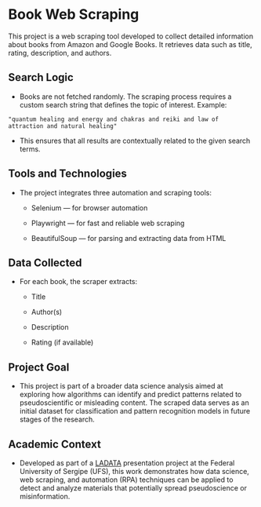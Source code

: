 # Book Web Scraping

This project is a web scraping tool developed to collect detailed information about books from Amazon and Google Books. It retrieves data such as title, rating, description, and authors.

## Search Logic

- Books are not fetched randomly. The scraping process requires a custom search string that defines the topic of interest.
Example:

```
"quantum healing and energy and chakras and reiki and law of attraction and natural healing"
```

- This ensures that all results are contextually related to the given search terms.

## Tools and Technologies

- The project integrates three automation and scraping tools:

    - Selenium — for browser automation

    -  Playwright — for fast and reliable web scraping

    -  BeautifulSoup — for parsing and extracting data from HTML

## Data Collected
- For each book, the scraper extracts:

    - Title

    - Author(s)

    - Description

    - Rating (if available)

## Project Goal

- This project is part of a broader data science analysis aimed at exploring how algorithms can identify and predict patterns related to pseudoscientific or misleading content.
The scraped data serves as an initial dataset for classification and pattern recognition models in future stages of the research.

## Academic Context

- Developed as part of a [LADATA](https://github.com/ladata-ufs) presentation project at the Federal University of Sergipe (UFS), this work demonstrates how data science, web scraping, and automation (RPA) techniques can be applied to detect and analyze materials that potentially spread pseudoscience or misinformation.